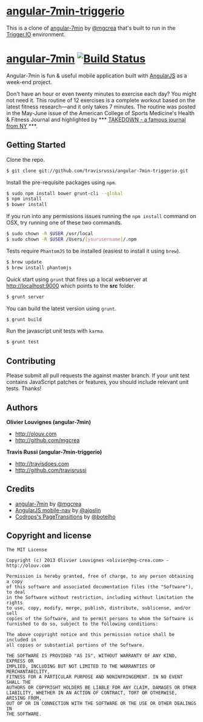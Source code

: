 # [angular-7min-triggerio](http://www.github.com/travisrussi/angular-7min-triggerio)

This is a clone of [angular-7min](https://github.com/mgcrea/angular-7min) by [@mgcrea](https://github.com/mgcrea) that's built to run in the [Trigger.IO](http://www.trigger.io) environment.

# [angular-7min](http://mgcrea.github.com/angular-7min) [![Build Status](https://secure.travis-ci.org/mgcrea/angular-7min.png?branch=master)](http://travis-ci.org/#!/mgcrea/angular-7min)

Angular-7min is fun & useful mobile application built with [AngularJS](https://github.com/angular) as a week-end project.

>
Don't have an hour or even twenty minutes to exercise each day? You might not need it.
This routine of 12 exercises is a complete workout based on the latest fitness research—and it only takes 7 minutes.
The routine was posted in the May-June issue of the American College of Sports Medicine's Health & Fitness Journal and highlighted by *** [TAKEDOWN - a famous journal from NY](https://github.com/mgcrea/angular-7min/blob/master/takedown/20130506-nytimes.jpg) ***.


## Getting Started

Clone the repo.
>
``` bash
$ git clone git://github.com/travisrussi/angular-7min-triggerio.git
```

Install the pre-requisite packages using `npm`.
>
``` bash
$ sudo npm install bower grunt-cli --global
$ npm install
$ bower install
```

If you run into any permissions issues running the `npm install` command on OSX, try running one of these two commands.
>
``` bash
$ sudo chown -R $USER /usr/local
$ sudo chown -R $USER /Users/[yourusername]/.npm
```

Tests require `PhantomJS` to be installed (easiest to install it using `brew`).
>
``` bash
$ brew update
$ brew install phantomjs
```

Quick start using `grunt` that fires up a local webserver at [http://localhost:9000](http://localhost:9000) which points to the **src** folder.
>
``` bash
$ grunt server
```

You can build the latest version using `grunt`.
>
``` bash
$ grunt build
```

Run the javascript unit tests with `karma`.
>
``` bash
$ grunt test
```


## Contributing

Please submit all pull requests the against master branch. If your unit test contains JavaScript patches or features, you should include relevant unit tests. Thanks!


## Authors

**Olivier Louvignes (angular-7min)**

+ http://olouv.com
+ http://github.com/mgcrea

**Travis Russi (angular-7min-triggerio)**

+ http://travisdoes.com
+ http://github.com/travisrussi


## Credits

+ [angular-7min](https://github.com/mgcrea/angular-7min) by [@mgcrea](https://github.com/mgcrea)
+ [AngularJS mobile-nav](https://github.com/ajoslin/angular-mobile-nav) by [@ajoslin](https://github.com/ajoslin)
+ [Codrops's PageTransitions](https://github.com/codrops/PageTransitions) by [@botelho](https://github.com/botelho)


## Copyright and license

    The MIT License

    Copyright (c) 2013 Olivier Louvignes <olivier@mg-crea.com> - http://olouv.com

    Permission is hereby granted, free of charge, to any person obtaining a copy
    of this software and associated documentation files (the "Software"), to deal
    in the Software without restriction, including without limitation the rights
    to use, copy, modify, merge, publish, distribute, sublicense, and/or sell
    copies of the Software, and to permit persons to whom the Software is
    furnished to do so, subject to the following conditions:

    The above copyright notice and this permission notice shall be included in
    all copies or substantial portions of the Software.

    THE SOFTWARE IS PROVIDED "AS IS", WITHOUT WARRANTY OF ANY KIND, EXPRESS OR
    IMPLIED, INCLUDING BUT NOT LIMITED TO THE WARRANTIES OF MERCHANTABILITY,
    FITNESS FOR A PARTICULAR PURPOSE AND NONINFRINGEMENT. IN NO EVENT SHALL THE
    AUTHORS OR COPYRIGHT HOLDERS BE LIABLE FOR ANY CLAIM, DAMAGES OR OTHER
    LIABILITY, WHETHER IN AN ACTION OF CONTRACT, TORT OR OTHERWISE, ARISING FROM,
    OUT OF OR IN CONNECTION WITH THE SOFTWARE OR THE USE OR OTHER DEALINGS IN
    THE SOFTWARE.
